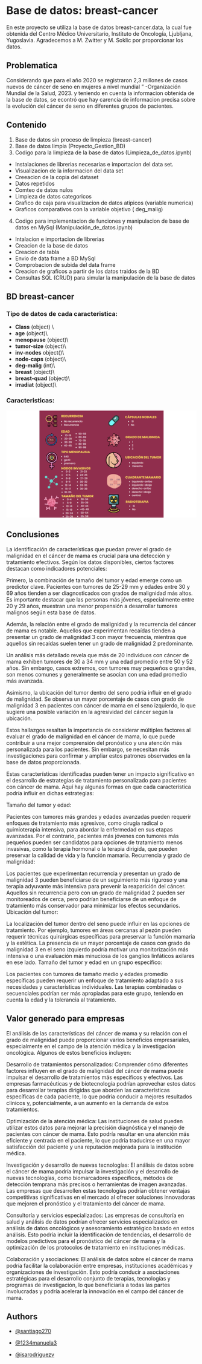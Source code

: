 
# Base de datos: breast-cancer

En este proyecto se utiliza la base de datos breast-cancer.data, la cual fue obtenida del Centro Médico Universitario, Instituto de Oncología, Ljubljana, Yugoslavia. Agradecemos a M. Zwitter y M. Soklic por proporcionar los datos. 

## Problematica 
Considerando que para el año 2020 se registraron 2,3 millones de casos nuevos de cáncer de seno en mujeres a nivel mundial ”
-Organización Mundial de la Salud, 2023.
y teniendo en cuenta la informacion obtenida de la base de datos, se econtró que hay carencia de informacion precisa sobre la evolución del cáncer de seno en diferentes grupos de pacientes. 
## Contenido 
1. Base de datos sin proceso de limpieza (breast-cancer)
2. Base de datos limpia (Proyecto_Gestion_BD)
3. Codigo para la limpieza de la base de datos (Limpieza_de_datos.ipynb) 
* Instalaciones de librerias necesarias e importacion del data set.
* Visualizacion de la informacion del data set 
* Creeacion de la copia del dataset
* Datos repetidos
* Comteo de datos nulos 
* Limpieza de datos categoricos
* Grafico de caja para visualizacion de datos atipicos (variable numerica)
* Graficos comparativos con la variable objetivo ( deg_malig)
4. Codigo para implementacion de funciones y manipulacion de base de datos en MySql (Manipulación_de_datos.ipynb)
* Intalacion e importacion de librerias
* Creacion de la base de datos 
* Creacion de tabla
* Envio de data frame a BD MySql
*  Comprobacion de subida del data frame 
* Creacion de graficos a partir de los datos traidos de la BD
* Consultas SQL (CRUD) para simular la manipulación de la base de datos

## BD breast-cancer
### Tipo de datos de cada caracteristica:
* **Class** (object) \
* **age** (object)\
* **menopause** (object)\
* **tumor-size** (object)\
* **inv-nodes** object()\
* **node-caps** (object)\
* **deg-malig** (int)\
* **breast** (object)\
* **breast-quad** (object)\
* **irradiat** (object)\
### Caracteristicas: 
![Texto alternativo](caracteristicas.png)

## Conclusiones 

La identificación de características que puedan prever el grado de malignidad en el cáncer de mama es crucial para una detección y tratamiento efectivos. Según los datos disponibles, ciertos factores destacan como indicadores potenciales:

Primero, la combinación de tamaño del tumor y edad emerge como un predictor clave. Pacientes con tumores de 25-29 mm y edades entre 30 y 69 años tienden a ser diagnosticados con grados de malignidad más altos. Es importante destacar que las personas más jóvenes, especialmente entre 20 y 29 años, muestran una menor propensión a desarrollar tumores malignos según esta base de datos.

Además, la relación entre el grado de malignidad y la recurrencia del cáncer de mama es notable. Aquellos que experimentan recaídas tienden a presentar un grado de malignidad 3 con mayor frecuencia, mientras que aquellos sin recaídas suelen tener un grado de malignidad 2 predominante.

Un análisis más detallado revela que más de 20 individuos con cáncer de mama exhiben tumores de 30 a 34 mm y una edad promedio entre 50 y 52 años. Sin embargo, casos extremos, con tumores muy pequeños o grandes, son menos comunes y generalmente se asocian con una edad promedio más avanzada.

Asimismo, la ubicación del tumor dentro del seno podría influir en el grado de malignidad. Se observa un mayor porcentaje de casos con grado de malignidad 3 en pacientes con cáncer de mama en el seno izquierdo, lo que sugiere una posible variación en la agresividad del cáncer según la ubicación.

Estos hallazgos resaltan la importancia de considerar múltiples factores al evaluar el grado de malignidad en el cáncer de mama, lo que puede contribuir a una mejor comprensión del pronóstico y una atención más personalizada para los pacientes. Sin embargo, se necesitan más investigaciones para confirmar y ampliar estos patrones observados en la base de datos proporcionada.

Estas características identificadas pueden tener un impacto significativo en el desarrollo de estrategias de tratamiento personalizado para pacientes con cáncer de mama. Aquí hay algunas formas en que cada característica podría influir en dichas estrategias:

Tamaño del tumor y edad:

Pacientes con tumores más grandes y edades avanzadas pueden requerir enfoques de tratamiento más agresivos, como cirugía radical o quimioterapia intensiva, para abordar la enfermedad en sus etapas avanzadas.
Por el contrario, pacientes más jóvenes con tumores más pequeños pueden ser candidatos para opciones de tratamiento menos invasivas, como la terapia hormonal o la terapia dirigida, que pueden preservar la calidad de vida y la función mamaria.
Recurrencia y grado de malignidad:

Los pacientes que experimentan recurrencia y presentan un grado de malignidad 3 pueden beneficiarse de un seguimiento más riguroso y una terapia adyuvante más intensiva para prevenir la reaparición del cáncer.
Aquellos sin recurrencia pero con un grado de malignidad 2 pueden ser monitoreados de cerca, pero podrían beneficiarse de un enfoque de tratamiento más conservador para minimizar los efectos secundarios.
Ubicación del tumor:

La localización del tumor dentro del seno puede influir en las opciones de tratamiento. Por ejemplo, tumores en áreas cercanas al pezón pueden requerir técnicas quirúrgicas específicas para preservar la función mamaria y la estética.
La presencia de un mayor porcentaje de casos con grado de malignidad 3 en el seno izquierdo podría motivar una monitorización más intensiva o una evaluación más minuciosa de los ganglios linfáticos axilares en ese lado.
Tamaño del tumor y edad en un grupo específico:

Los pacientes con tumores de tamaño medio y edades promedio específicas pueden requerir un enfoque de tratamiento adaptado a sus necesidades y características individuales.
Las terapias combinadas o secuenciales podrían ser más apropiadas para este grupo, teniendo en cuenta la edad y la tolerancia al tratamiento.


## Valor generado para empresas

El análisis de las características del cáncer de mama y su relación con el grado de malignidad puede proporcionar varios beneficios empresariales, especialmente en el campo de la atención médica y la investigación oncológica. Algunos de estos beneficios incluyen:

Desarrollo de tratamientos personalizados: Comprender cómo diferentes factores influyen en el grado de malignidad del cáncer de mama puede impulsar el desarrollo de tratamientos más específicos y efectivos. Las empresas farmacéuticas y de biotecnología podrían aprovechar estos datos para desarrollar terapias dirigidas que aborden las características específicas de cada paciente, lo que podría conducir a mejores resultados clínicos y, potencialmente, a un aumento en la demanda de estos tratamientos.

Optimización de la atención médica: Las instituciones de salud pueden utilizar estos datos para mejorar la precisión diagnóstica y el manejo de pacientes con cáncer de mama. Esto podría resultar en una atención más eficiente y centrada en el paciente, lo que podría traducirse en una mayor satisfacción del paciente y una reputación mejorada para la institución médica.

Investigación y desarrollo de nuevas tecnologías: El análisis de datos sobre el cáncer de mama podría impulsar la investigación y el desarrollo de nuevas tecnologías, como biomarcadores específicos, métodos de detección temprana más precisos o herramientas de imagen avanzadas. Las empresas que desarrollen estas tecnologías podrían obtener ventajas competitivas significativas en el mercado al ofrecer soluciones innovadoras que mejoren el pronóstico y el tratamiento del cáncer de mama.

Consultoría y servicios especializados: Las empresas de consultoría en salud y análisis de datos podrían ofrecer servicios especializados en análisis de datos oncológicos y asesoramiento estratégico basado en estos análisis. Esto podría incluir la identificación de tendencias, el desarrollo de modelos predictivos para el pronóstico del cáncer de mama y la optimización de los protocolos de tratamiento en instituciones médicas.

Colaboración y asociaciones: El análisis de datos sobre el cáncer de mama podría facilitar la colaboración entre empresas, instituciones académicas y organizaciones de investigación. Esto podría conducir a asociaciones estratégicas para el desarrollo conjunto de terapias, tecnologías y programas de investigación, lo que beneficiaría a todas las partes involucradas y podría acelerar la innovación en el campo del cáncer de mama.


## Authors

- [@santiago270](https://github.com/Santiago270)

- [@1234manuela3](https://www.github.com/1234manuela3)

- [@isarodriguezv](https://www.github.com/isarodriguezv)